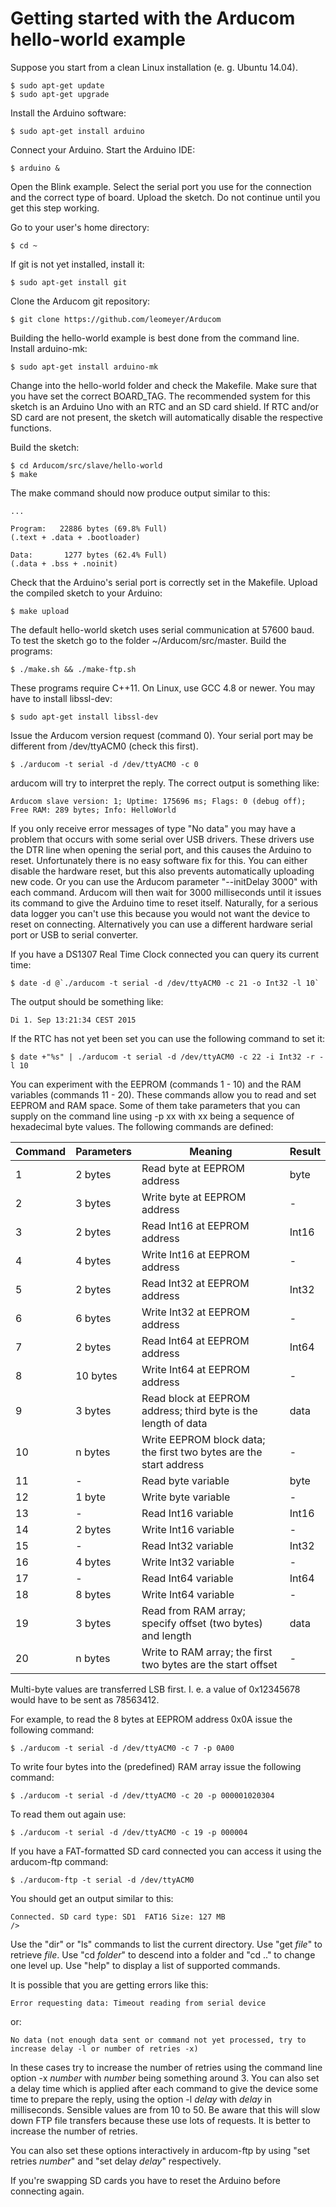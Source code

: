 Getting started with the Arducom hello-world example
====================================================

Suppose you start from a clean Linux installation (e. g. Ubuntu 14.04).

    $ sudo apt-get update
    $ sudo apt-get upgrade

Install the Arduino software:

    $ sudo apt-get install arduino

Connect your Arduino. Start the Arduino IDE:

    $ arduino &

Open the Blink example. Select the serial port
you use for the connection and the correct type of board.
Upload the sketch.
Do not continue until you get this step working.

Go to your user's home directory:

    $ cd ~

If git is not yet installed, install it:

    $ sudo apt-get install git

Clone the Arducom git repository:

    $ git clone https://github.com/leomeyer/Arducom

Building the hello-world example is best done from the command line.
Install arduino-mk:

    $ sudo apt-get install arduino-mk

Change into the hello-world folder and check the Makefile. Make sure that you have set the correct BOARD_TAG.
The recommended system for this sketch is an Arduino Uno with an RTC and an SD card shield.
If RTC and/or SD card are not present, the sketch will automatically disable the respective functions.

Build the sketch:

    $ cd Arducom/src/slave/hello-world
    $ make

The make command should now produce output similar to this:

    ...

	Program:   22886 bytes (69.8% Full)
	(.text + .data + .bootloader)

	Data:       1277 bytes (62.4% Full)
	(.data + .bss + .noinit)


Check that the Arduino's serial port is correctly set in the Makefile.
Upload the compiled sketch to your Arduino:

    $ make upload

The default hello-world sketch uses serial communication at 57600 baud. To test the sketch go to the folder ~/Arducom/src/master. Build the programs:

    $ ./make.sh && ./make-ftp.sh

These programs require C++11. On Linux, use GCC 4.8 or newer. You may have to install libssl-dev:

	$ sudo apt-get install libssl-dev
	
Issue the Arducom version request (command 0). Your serial port may be different from /dev/ttyACM0 (check this first).

    $ ./arducom -t serial -d /dev/ttyACM0 -c 0

arducom will try to interpret the reply. The correct output is something like:

    Arducom slave version: 1; Uptime: 175696 ms; Flags: 0 (debug off); Free RAM: 289 bytes; Info: HelloWorld
	
If you only receive error messages of type "No data" you may have a problem that occurs with some serial over USB drivers.
These drivers use the DTR line when opening the serial port, and this causes the Arduino to reset.
Unfortunately there is no easy software fix for this. You can either disable the hardware reset, but this also prevents
automatically uploading new code. Or you can use the Arducom parameter "--initDelay 3000" with each command.
Arducom will then wait for 3000 milliseconds until it issues its command to give the Arduino time to reset itself.
Naturally, for a serious data logger you can't use this because you would not want the device to reset on connecting.
Alternatively you can use a different hardware serial port or USB to serial converter.

If you have a DS1307 Real Time Clock connected you can query its current time:

    $ date -d @`./arducom -t serial -d /dev/ttyACM0 -c 21 -o Int32 -l 10`

The output should be something like:

    Di 1. Sep 13:21:34 CEST 2015

If the RTC has not yet been set you can use the following command to set it:

    $ date +"%s" | ./arducom -t serial -d /dev/ttyACM0 -c 22 -i Int32 -r -l 10

You can experiment with the EEPROM (commands 1 - 10) and the RAM variables (commands 11 - 20). These commands allow you to read and set EEPROM and RAM space. Some of them take parameters that you can supply on the command line using -p xx with xx being a sequence of hexadecimal byte values. The following commands are defined:

| Command | Parameters | Meaning                                                            | Result |
|---------|------------|--------------------------------------------------------------------|--------|
| 1       | 2 bytes    | Read byte at EEPROM address                                        | byte   |
| 2       | 3 bytes    | Write byte at EEPROM address                                       | -      |
| 3       | 2 bytes    | Read Int16 at EEPROM address                                       | Int16  |
| 4       | 4 bytes    | Write Int16 at EEPROM address                                      | -      |
| 5       | 2 bytes    | Read Int32 at EEPROM address                                       | Int32  |
| 6       | 6 bytes    | Write Int32 at EEPROM address                                      | -      |
| 7       | 2 bytes    | Read Int64 at EEPROM address                                       | Int64  |
| 8       | 10 bytes   | Write Int64 at EEPROM address                                      | -      |
| 9       | 3 bytes    | Read block at EEPROM address; third byte is the length of data     | data   |
| 10      | n bytes    | Write EEPROM block data; the first two bytes are the start address | -      |
| 11      | -          | Read byte variable                                                 | byte   |
| 12      | 1 byte     | Write byte variable                                                | -      |
| 13      | -          | Read Int16 variable                                                | Int16  |
| 14      | 2 bytes    | Write Int16 variable                                               | -      |
| 15      | -          | Read Int32 variable                                                | Int32  |
| 16      | 4 bytes    | Write Int32 variable                                               | -      |
| 17      | -          | Read Int64  variable                                               | Int64  |
| 18      | 8 bytes    | Write Int64 variable                                               | -      |
| 19      | 3 bytes    | Read from RAM array; specify offset (two bytes) and length         | data   |
| 20      | n bytes    | Write to RAM array; the first two bytes are the start offset       | -      |

Multi-byte values are transferred LSB first. I. e. a value of 0x12345678 would have to be sent as 78563412.

For example, to read the 8 bytes at EEPROM address 0x0A issue the following command:

    $ ./arducom -t serial -d /dev/ttyACM0 -c 7 -p 0A00

To write four bytes into the (predefined) RAM array issue the following command:

    $ ./arducom -t serial -d /dev/ttyACM0 -c 20 -p 000001020304

To read them out again use:

    $ ./arducom -t serial -d /dev/ttyACM0 -c 19 -p 000004

If you have a FAT-formatted SD card connected you can access it using the arducom-ftp command:

    $ ./arducom-ftp -t serial -d /dev/ttyACM0

You should get an output similar to this:

    Connected. SD card type: SD1  FAT16 Size: 127 MB
    />

Use the "dir" or "ls" commands to list the current directory. Use "get _file_" to retrieve _file_. Use "cd _folder_" to descend into a folder and "cd .." to change one level up.
Use "help" to display a list of supported commands.

It is possible that you are getting errors like this:

    Error requesting data: Timeout reading from serial device
	
or:

	No data (not enough data sent or command not yet processed, try to increase delay -l or number of retries -x)

In these cases try to increase the number of retries using the command line option -x _number_ with _number_ being something around 3. You can also set a delay time which is applied after each command to give the device some time to prepare the reply, using the option -l _delay_ with _delay_ in milliseconds. Sensible values are from 10 to 50. Be aware that this will slow down FTP file transfers because these use lots of requests. It is better to increase the number of retries.

You can also set these options interactively in arducom-ftp by using "set retries _number_" and "set delay _delay_" respectively.

If you're swapping SD cards you have to reset the Arduino before connecting again.

